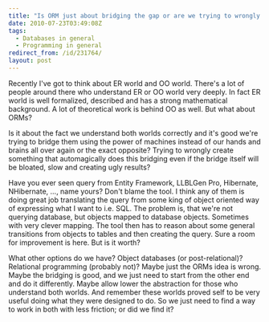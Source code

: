 ```yaml
---
title: "Is ORM just about bridging the gap or are we trying to wrongly match ER world into OO world?"
date: 2010-07-23T03:49:08Z
tags:
  - Databases in general
  - Programming in general
redirect_from: /id/231764/
layout: post
---
```

Recently I've got to think about ER world and OO world. There's a lot of people around there who understand ER or OO world very deeply. In fact ER world is well formalized, described and has a strong mathematical background. A lot of theoretical work is behind OO as well. But what about ORMs?

Is it about the fact we understand both worlds correctly and it's good we're trying to bridge them using the power of machines instead of our hands and brains all over again or the exact opposite? Trying to wrongly create something that automagically does this bridging even if the bridge itself will be bloated, slow and creating ugly results?

Have you ever seen query from Entity Framework, LLBLGen Pro, Hibernate, NHibernate, ..., name yours? Don't blame the tool. I think any of them is doing great job translating the query from some king of object oriented way of expressing what I want to i.e. SQL. The problem is, that we're not querying database, but objects mapped to database objects. Sometimes with very clever mapping. The tool then has to reason about some general transitions from objects to tables and then creating the query. Sure a room for improvement is here. But is it worth?

What other options do we have? Object databases (or post-relational)? Relational programming (probably not)? Maybe just the ORMs idea is wrong. Maybe the bridging is good, and we just need to start from the other end and do it differently. Maybe allow lower the abstraction for those who understand both worlds. And remember these worlds proved self to be very useful doing what they were designed to do. So we just need to find a way to work in both with less friction; or did we find it?